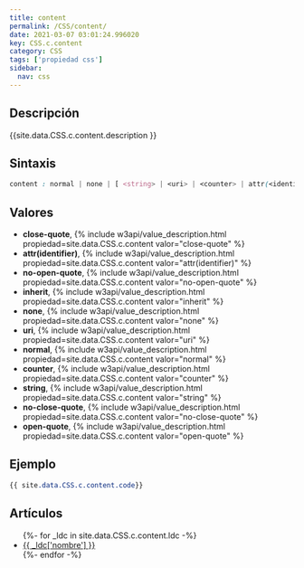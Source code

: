 ```yaml
---
title: content
permalink: /CSS/content/
date: 2021-03-07 03:01:24.996020
key: CSS.c.content
category: CSS
tags: ['propiedad css']
sidebar: 
  nav: css
---
```


## Descripción
{{site.data.CSS.c.content.description }}

## Sintaxis
~~~css
content : normal | none | [ <string> | <uri> | <counter> | attr(<identifier>) | open-quote | close-quote | no-open-quote | no-close-quote ]+ | inherit
~~~

## Valores
* **close-quote**,  {% include w3api/value_description.html propiedad=site.data.CSS.c.content valor="close-quote" %}
* **attr(identifier)**,  {% include w3api/value_description.html propiedad=site.data.CSS.c.content valor="attr(identifier)" %}
* **no-open-quote**,  {% include w3api/value_description.html propiedad=site.data.CSS.c.content valor="no-open-quote" %}
* **inherit**,  {% include w3api/value_description.html propiedad=site.data.CSS.c.content valor="inherit" %}
* **none**,  {% include w3api/value_description.html propiedad=site.data.CSS.c.content valor="none" %}
* **uri**,  {% include w3api/value_description.html propiedad=site.data.CSS.c.content valor="uri" %}
* **normal**,  {% include w3api/value_description.html propiedad=site.data.CSS.c.content valor="normal" %}
* **counter**,  {% include w3api/value_description.html propiedad=site.data.CSS.c.content valor="counter" %}
* **string**,  {% include w3api/value_description.html propiedad=site.data.CSS.c.content valor="string" %}
* **no-close-quote**,  {% include w3api/value_description.html propiedad=site.data.CSS.c.content valor="no-close-quote" %}
* **open-quote**,  {% include w3api/value_description.html propiedad=site.data.CSS.c.content valor="open-quote" %}

## Ejemplo
~~~css
{{ site.data.CSS.c.content.code}}
~~~

## Artículos
<ul>
{%- for _ldc in site.data.CSS.c.content.ldc -%}
   <li>
       <a href="{{_ldc['url'] }}">{{ _ldc['nombre'] }}</a>
   </li>
{%- endfor -%}
</ul>
